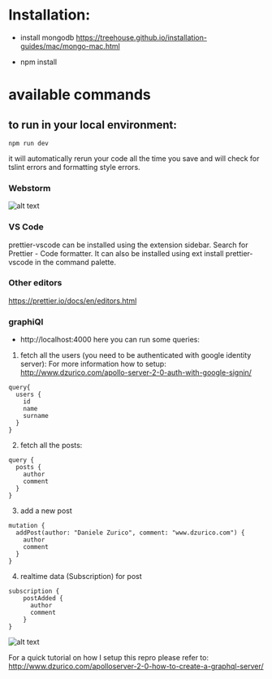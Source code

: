# Installation:

- install mongodb
https://treehouse.github.io/installation-guides/mac/mongo-mac.html

- npm install

# available commands

## to run in your local environment:
`npm run dev`

it will automatically rerun your code all the time you save and will check for tslint errors and formatting style errors.

### Webstorm
![alt text](https://github.com/daniele-zurico/apollo2-subscriptions-how-to/blob/graph2/webstorm-prettier.jpg)
### VS Code
prettier-vscode can be installed using the extension sidebar. Search for Prettier - Code formatter. It can also be installed using ext install prettier-vscode in the command palette.
### Other editors
https://prettier.io/docs/en/editors.html


### graphiQl
- http://localhost:4000
here you can run some queries:

1. fetch all the users (you need to be authenticated with google identity server):
For more information how to setup: http://www.dzurico.com/apollo-server-2-0-auth-with-google-signin/
```
query{
  users {
    id
    name
    surname
  }
}
```

2. fetch all the posts:
```
query {
  posts {
    author
    comment
  }
}
```
3. add a new post
```
mutation {
  addPost(author: "Daniele Zurico", comment: "www.dzurico.com") {
    author
    comment
  }
}
```

4. realtime data (Subscription) for post

```
subscription {
    postAdded {
      author
      comment
    }
}
```

![alt text](https://github.com/daniele-zurico/apollo2-subscriptions-how-to/blob/master/subscription.gif.sb-387ed9d5-htZP9e)

For a quick tutorial on how I setup this repro please refer to: http://www.dzurico.com/apolloserver-2-0-how-to-create-a-graphql-server/



